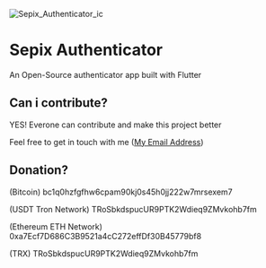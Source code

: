 ![Sepix_Authenticator_ic](https://github.com/Sepehr13/Sepix-Authenticator/assets/21054209/d190086d-1180-4b8d-b170-c1f65011dff3)

# Sepix Authenticator


An Open-Source authenticator app built with Flutter 

## Can i contribute?

YES! Everone can contribute and make this project better

Feel free to get in touch with me ([My Email Address](mailto://sepehrazizi13@gmail.com))

## Donation?

(Bitcoin) bc1q0hzfgfhw6cpam90kj0s45h0jj222w7mrsexem7

(USDT Tron Network) TRoSbkdspucUR9PTK2Wdieq9ZMvkohb7fm

(Ethereum ETH Network) 0xa7Ecf7D686C3B9521a4cC272effDf30B45779bf8

(TRX) TRoSbkdspucUR9PTK2Wdieq9ZMvkohb7fm
